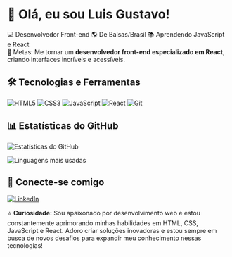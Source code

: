 # 👋 Olá, eu sou Luis Gustavo!

💻 Desenvolvedor Front-end
🌎 De Balsas/Brasil 
📚 Aprendendo JavaScript e React  
🎯 Metas: Me tornar um **desenvolvedor front-end especializado em React**, criando interfaces incríveis e acessíveis.

## 🛠️ Tecnologias e Ferramentas  

![HTML5](https://img.shields.io/badge/HTML5-E34F26?style=for-the-badge&logo=html5&logoColor=white)
![CSS3](https://img.shields.io/badge/CSS3-1572B6?style=for-the-badge&logo=css3&logoColor=white)
![JavaScript](https://img.shields.io/badge/JavaScript-F7DF1E?style=for-the-badge&logo=javascript&logoColor=black)
![React](https://img.shields.io/badge/React-61DAFB?style=for-the-badge&logo=react&logoColor=black)
![Git](https://img.shields.io/badge/Git-E44C30?style=for-the-badge&logo=git&logoColor=white)

## 📊 Estatísticas do GitHub  

![Estatísticas do GitHub](https://github-readme-stats.vercel.app/api?username=luisdevstudent&show_icons=true&theme=dracula)  

![Linguagens mais usadas](https://github-readme-stats.vercel.app/api/top-langs/?username=luisdevstudent&layout=compact&theme=dracula)  

## 🔗 Conecte-se comigo  

[![LinkedIn](https://img.shields.io/badge/LinkedIn-0077B5?style=for-the-badge&logo=linkedin&logoColor=white)](https://linkedin.com/in/seu-perfil)  

⭐ **Curiosidade:** Sou apaixonado por desenvolvimento web e estou constantemente aprimorando minhas habilidades em HTML, CSS, JavaScript e React. Adoro criar soluções inovadoras e estou sempre em busca de novos desafios para expandir meu conhecimento nessas tecnologias!  
